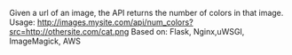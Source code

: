 Given a url of an image, the API returns the number of colors in that image.
Usage: http://images.mysite.com/api/num_colors?src=http://othersite.com/cat.png 
Based on: Flask, Nginx,uWSGI, ImageMagick, AWS


